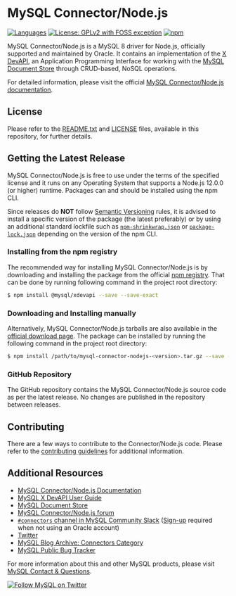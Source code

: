 # MySQL Connector/Node.js

[![Languages](https://img.shields.io/github/languages/top/mysql/mysql-connector-nodejs.svg?style=flat)](https://github.com/mysql/mysql-connector-nodejs) [![License: GPLv2 with FOSS exception](https://img.shields.io/badge/license-GPLv2_with_FOSS_exception-c30014.svg?style=flat)](https://github.com/mysql/mysql-connector-nodejs/blob/trunk/LICENSE) [![npm](https://img.shields.io/npm/v/@mysql/xdevapi.svg?style=flat)](https://www.npmjs.com/package/@mysql/xdevapi)

MySQL Connector/Node.js is a MySQL 8 driver for Node.js, officially supported and maintained by Oracle. It contains an implementation of the [X DevAPI](https://dev.mysql.com/doc/x-devapi-userguide/en/), an Application Programming Interface for working with the [MySQL Document Store](https://dev.mysql.com/doc/refman/8.0/en/document-store.html) through CRUD-based, NoSQL operations.

For detailed information, please visit the official [MySQL Connector/Node.js documentation](https://dev.mysql.com/doc/dev/connector-nodejs/).

## License

Please refer to the [README.txt](https://github.com/mysql/mysql-connector-nodejs/blob/trunk/README.txt) and [LICENSE](https://github.com/mysql/mysql-connector-nodejs/blob/trunk/LICENSE) files, available in this repository, for further details.

## Getting the Latest Release

MySQL Connector/Node.js is free to use under the terms of the specified license and it runs on any Operating System that supports a Node.js 12.0.0 (or higher) runtime. Packages can and should be installed using the npm CLI.

Since releases do **NOT** follow [Semantic Versioning](https://semver.org/) rules, it is advised to install a specific version of the package (the latest preferably) or by using an additional standard lockfile such as [`npm-shrinkwrap.json`](https://docs.npmjs.com/files/shrinkwrap.json.html) or [`package-lock.json`](https://docs.npmjs.com/files/package-lock.json) depending on the version of the npm CLI.

### Installing from the npm registry

The recommended way for installing MySQL Connector/Node.js is by downloading and installing the package from the official [npm registry](https://www.npmjs.com/). That can be done by running following command in the project root directory:

```sh
$ npm install @mysql/xdevapi --save --save-exact
```

### Downloading and Installing manually

Alternatively, MySQL Connector/Node.js tarballs are also available in the [official download page](https://dev.mysql.com/downloads/connector/nodejs/). The package can be installed by running the following command in the project root directory:

```sh
$ npm install /path/to/mysql-connector-nodejs-<version>.tar.gz --save --save-exact
```

### GitHub Repository

The GitHub repository contains the MySQL Connector/Node.js source code as per the latest release. No changes are published in the repository between releases.

## Contributing

There are a few ways to contribute to the Connector/Node.js code. Please refer to the [contributing guidelines](https://github.com/mysql/mysql-connector-nodejs/blob/trunk/CONTRIBUTING.md) for additional information.

## Additional Resources

* [MySQL Connector/Node.js Documentation](https://dev.mysql.com/doc/dev/connector-nodejs/)
* [MySQL X DevAPI User Guide](https://dev.mysql.com/doc/x-devapi-userguide/en/)
* [MySQL Document Store](https://dev.mysql.com/doc/refman/en/document-store.html)
* [MySQL Connector/Node.js forum](http://forums.mysql.com/list.php?44)
* [`#connectors` channel in MySQL Community Slack](https://mysqlcommunity.slack.com/messages/connectors) ([Sign-up](https://lefred.be/mysql-community-on-slack/) required when not using an Oracle account)
* [Twitter](https://twitter.com/mysql)
* [MySQL Blog Archive: Connectors Category](https://dev.mysql.com/blog-archive/?cat=Connectors%20%2F%20Languages)
* [MySQL Public Bug Tracker](https://bugs.mysql.com/)

For more information about this and other MySQL products, please visit [MySQL Contact & Questions](https://www.mysql.com/about/contact/).

[![Follow MySQL on Twitter](https://img.shields.io/twitter/follow/MySQL.svg?label=Follow%20%40MySQL&style=social)](https://twitter.com/intent/follow?screen_name=MySQL)
